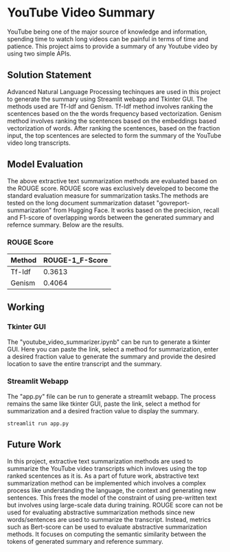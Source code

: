 # YouTube Video Summary
YouTube being one of the major source of knowledge and information, spending time to watch long videos can be painful in terms of time and patience. This project aims to provide a summary of any Youtube video by using two simple APIs.

## Solution Statement
Advanced Natural Language Processing techinques are used in this project to generate the summary using Streamlit webapp and Tkinter GUI. The methods used are Tf-Idf and Genism. Tf-Idf method involves ranking the scentences based on the the words frequency based vectorization. Genism method involves ranking the scentences based on the embeddings based vectorization of words. After ranking the scentences, based on the fraction input, the top scentences are selected to form the summary of the YouTube video long transcripts.

## Model Evaluation
The above extractive text summarization methods are evaluated based on the ROUGE score. ROUGE score was exclusively developed to become the standard evaluation measure for summarization tasks.The methods are tested on the long document summarization dataset "govreport-summarization" from Hugging Face. It works based on the precision, recall and F1-score of overlapping words between the generated summary and refernce summary.
Below are the results.

### ROUGE Score
|Method|ROUGE-1_F-Score|
|-|-|
|Tf-Idf|0.3613|
|Genism|0.4064

## Working
### Tkinter GUI
The "youtube_video_summarizer.ipynb" can be run to generate a tkinter GUI. Here you can paste the link, select a method for summarization, enter a desired fraction value to generate the summary and provide the desired location to save the entire transcript and the summary.

### Streamlit Webapp
The "app.py" file can be run to generate a streamlit webapp. The process remains the same like tkinter GUI, paste the link, select a method for summarization and a desired fraction value to display the summary.

```
streamlit run app.py
```

## Future Work
In this project, extractive text summarization methods are used to summarize the YouTube video transcripts which invloves using the top ranked scentences as it is. As a part of future work, abstractive text summarization method can be implemented which involves a complex process like understanding the language, the context and generating new sentences. This frees the model of the constraint of using pre-written text but involves using large-scale data during training.
ROUGE score can not be used for evaluating abstractive summarization methods since new words/sentences are used to summarize the transcript. Instead, metrics such as Bert-score can be used to evaluate abstractive summarization methods. It focuses on computing the semantic similarity between the tokens of generated summary and reference summary. 